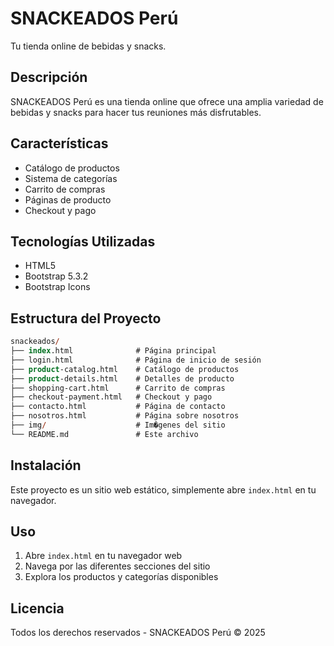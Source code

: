 # SNACKEADOS Perú

Tu tienda online de bebidas y snacks.

## Descripción

SNACKEADOS Perú es una tienda online que ofrece una amplia variedad de bebidas y snacks para hacer tus reuniones más disfrutables.

## Características

- Catálogo de productos
- Sistema de categorías
- Carrito de compras
- Páginas de producto
- Checkout y pago

## Tecnologías Utilizadas

- HTML5
- Bootstrap 5.3.2
- Bootstrap Icons

## Estructura del Proyecto

```ps
snackeados/
├── index.html              # Página principal
├── login.html              # Página de inicio de sesión
├── product-catalog.html    # Catálogo de productos
├── product-details.html    # Detalles de producto
├── shopping-cart.html      # Carrito de compras
├── checkout-payment.html   # Checkout y pago
├── contacto.html           # Página de contacto
├── nosotros.html           # Página sobre nosotros
├── img/                    # Im�genes del sitio
└── README.md               # Este archivo
```

## Instalación

Este proyecto es un sitio web estático, simplemente abre `index.html` en tu navegador.

## Uso

1. Abre `index.html` en tu navegador web
2. Navega por las diferentes secciones del sitio
3. Explora los productos y categorías disponibles

## Licencia

Todos los derechos reservados - SNACKEADOS Perú © 2025

